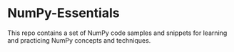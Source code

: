 # NumPy-Essentials
This repo contains  a set of NumPy code samples and snippets for learning and practicing NumPy concepts and techniques.
